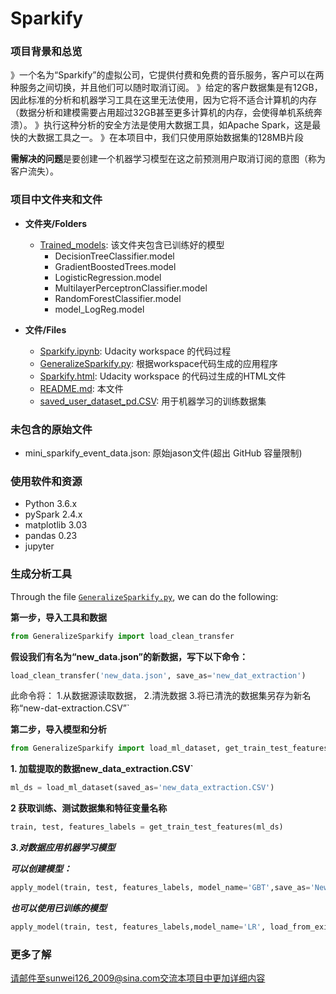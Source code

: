 # Sparkify


### 项目背景和总览
》一个名为“Sparkify”的虚拟公司，它提供付费和免费的音乐服务，客户可以在两种服务之间切换，并且他们可以随时取消订阅。
》给定的客户数据集是有12GB，因此标准的分析和机器学习工具在这里无法使用，因为它将不适合计算机的内存（数据分析和建模需要占用超过32GB甚至更多计算机的内存，会使得单机系统奔溃）。
》执行这种分析的安全方法是使用大数据工具，如Apache Spark，这是最快的大数据工具之一。
》在本项目中，我们只使用原始数据集的128MB片段

**需解决的问题**是要创建一个机器学习模型在这之前预测用户取消订阅的意图（称为客户流失）。

### 项目中文件夹和文件

* **文件夹/Folders**
  * [Trained_models](等待上传到github): 该文件夹包含已训练好的模型
    * DecisionTreeClassifier.model
    * GradientBoostedTrees.model
    * LogisticRegression.model
    * MultilayerPerceptronClassifier.model
    * RandomForestClassifier.model
    * model_LogReg.model
	
* **文件/Files**
  * [Sparkify.ipynb](等待上传到github): Udacity workspace 的代码过程
  * [GeneralizeSparkify.py](等待上传到github): 根据workspace代码生成的应用程序
  * [Sparkify.html](等待上传到github): Udacity workspace 的代码过生成的HTML文件
  * [README.md](等待上传到github): 本文件
  * [saved_user_dataset_pd.CSV](等待上传到github): 用于机器学习的训练数据集


### 未包含的原始文件
* mini_sparkify_event_data.json: 原始jason文件(超出 GitHub 容量限制)

### 使用软件和资源
- Python 3.6.x 
- pySpark 2.4.x 
- matplotlib 3.03 
- pandas 0.23 
- jupyter 

### 生成分析工具
Through the file [`GeneralizeSparkify.py`](https://github.com/drnesr/Sparkify/blob/master/GeneralizeSparkify.py), we can do the following:

**第一步，导入工具和数据**

```python
from GeneralizeSparkify import load_clean_transfer
```

**假设我们有名为“new_data.json”的新数据，写下以下命令：**

```python
load_clean_transfer('new_data.json', save_as='new_dat_extraction')
```

此命令将：
1.从数据源读取数据，
2.清洗数据
3.将已清洗的数据集另存为新名称“new-dat-extraction.CSV”`

**第二步，导入模型和分析**

```python
from GeneralizeSparkify import load_ml_dataset, get_train_test_features, apply_model
```

**1. 加载提取的数据new_data_extraction.CSV`**

```python
ml_ds = load_ml_dataset(saved_as='new_data_extraction.CSV')
```

**2 获取训练、测试数据集和特征变量名称**

```python
train, test, features_labels = get_train_test_features(ml_ds)
```

***3.对数据应用机器学习模型***

***可以创建模型：***

```python
apply_model(train, test, features_labels, model_name='GBT',save_as='NewGBT.model')
```

***也可以使用已训练的模型***

```python
apply_model(train, test, features_labels,model_name='LR', load_from_existing='LogisticRegression.model')
```

### 更多了解
请邮件至sunwei126_2009@sina.com交流本项目中更加详细内容

